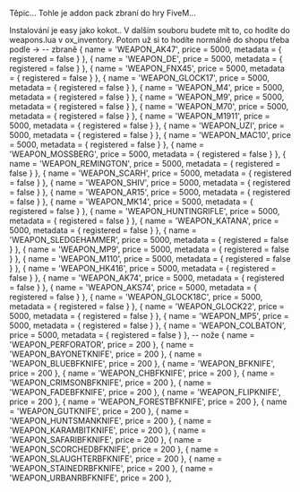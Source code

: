 Těpic... Tohle je addon pack zbraní do hry FiveM... 

Instalování je easy jako kokot.. V dalším souboru budete mít to, co hodíte do weapons.lua v ox_inventory. Potom už si to hodíte normálně do shopu třeba podle ->
-- zbraně
				{ name = 'WEAPON_AK47',            price = 5000, metadata = { registered = false } },
				{ name = 'WEAPON_DE',              price = 5000, metadata = { registered = false } },
				{ name = 'WEAPON_FNX45',           price = 5000, metadata = { registered = false } },
				{ name = 'WEAPON_GLOCK17',         price = 5000, metadata = { registered = false } },
				{ name = 'WEAPON_M4',              price = 5000, metadata = { registered = false } },
				{ name = 'WEAPON_M9',              price = 5000, metadata = { registered = false } },
				{ name = 'WEAPON_M70',             price = 5000, metadata = { registered = false } },
				{ name = 'WEAPON_M1911',           price = 5000, metadata = { registered = false } },
				{ name = 'WEAPON_UZI',             price = 5000, metadata = { registered = false } },
				{ name = 'WEAPON_MAC10',           price = 5000, metadata = { registered = false } },
				{ name = 'WEAPON_MOSSBERG',        price = 5000, metadata = { registered = false } },
				{ name = 'WEAPON_REMINGTON',       price = 5000, metadata = { registered = false } },
				{ name = 'WEAPON_SCARH',           price = 5000, metadata = { registered = false } },
				{ name = 'WEAPON_SHIV',            price = 5000, metadata = { registered = false } },
				{ name = 'WEAPON_AR15',            price = 5000, metadata = { registered = false } },
				{ name = 'WEAPON_MK14',            price = 5000, metadata = { registered = false } },
				{ name = 'WEAPON_HUNTINGRIFLE',    price = 5000, metadata = { registered = false } },
				{ name = 'WEAPON_KATANA',          price = 5000, metadata = { registered = false } },
				{ name = 'WEAPON_SLEDGEHAMMER',    price = 5000, metadata = { registered = false } },
				{ name = 'WEAPON_MP9',             price = 5000, metadata = { registered = false } },
				{ name = 'WEAPON_M110',            price = 5000, metadata = { registered = false } },
				{ name = 'WEAPON_HK416',           price = 5000, metadata = { registered = false } },
				{ name = 'WEAPON_AK74',            price = 5000, metadata = { registered = false } },
				{ name = 'WEAPON_AKS74',           price = 5000, metadata = { registered = false } },
				{ name = 'WEAPON_GLOCK18C',        price = 5000, metadata = { registered = false } },
				{ name = 'WEAPON_GLOCK22',         price = 5000, metadata = { registered = false } },
				{ name = 'WEAPON_MP5',             price = 5000, metadata = { registered = false } },
				{ name = 'WEAPON_COLBATON',        price = 5000, metadata = { registered = false } },
-- nože
      { name = 'WEAPON_PERFORATOR',             price = 200 },
			{ name = 'WEAPON_BAYONETKNIFE',           price = 200 },
			{ name = 'WEAPON_BLUEBFKNIFE',            price = 200 },
			{ name = 'WEAPON_BFKNIFE',                price = 200 },
			{ name = 'WEAPON_CHBFKNIFE',              price = 200 },
			{ name = 'WEAPON_CRIMSONBFKNIFE',         price = 200 },
			{ name = 'WEAPON_FADEBFKNIFE',            price = 200 },
			{ name = 'WEAPON_FLIPKNIFE',              price = 200 },
			{ name = 'WEAPON_FORESTBFKNIFE',          price = 200 },
			{ name = 'WEAPON_GUTKNIFE',               price = 200 },
			{ name = 'WEAPON_HUNTSMANKNIFE',          price = 200 },
			{ name = 'WEAPON_KARAMBITKNIFE',          price = 200 },
			{ name = 'WEAPON_SAFARIBFKNIFE',          price = 200 },
			{ name = 'WEAPON_SCORCHEDBFKNIFE',        price = 200 },
			{ name = 'WEAPON_SLAUGHTERBFKNIFE',       price = 200 },
			{ name = 'WEAPON_STAINEDRBFKNIFE',        price = 200 },
			{ name = 'WEAPON_URBANRBFKNIFE',          price = 200 },
